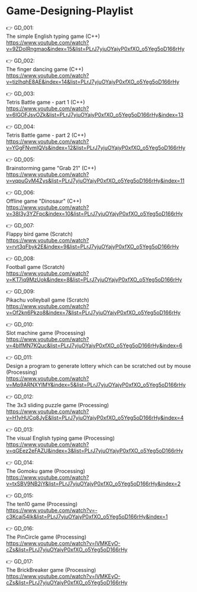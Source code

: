 # Game-Designing-Playlist

👉 GD_001: <br/>
The simple English typing game (C++) <br/>
https://www.youtube.com/watch?v=9ZDoIRngmao&index=15&list=PLrJ7yjuOYajyP0xfXO_o5Yeg5oD166rHy <br/>

👉 GD_002: <br/>
The finger dancing game (C++) <br/>
https://www.youtube.com/watch?v=tizlhqhE8AE&index=14&list=PLrJ7yjuOYajyP0xfXO_o5Yeg5oD166rHy <br/>

👉 GD_003: <br/>
Tetris Battle game - part 1 (C++) <br/>
https://www.youtube.com/watch?v=6lGOFJsvOZk&list=PLrJ7yjuOYajyP0xfXO_o5Yeg5oD166rHy&index=13 <br/>

👉 GD_004: <br/>
Tetris Battle game - part 2 (C++) <br/>
https://www.youtube.com/watch?v=YGgFNvmIQVs&index=12&list=PLrJ7yjuOYajyP0xfXO_o5Yeg5oD166rHy <br/>

👉 GD_005: <br/>
Brainstorming game "Grab 21" (C++) <br/>
https://www.youtube.com/watch?v=vqpuGvM4Zys&list=PLrJ7yjuOYajyP0xfXO_o5Yeg5oD166rHy&index=11 <br/>

👉 GD_006: <br/>
Offline game "Dinosaur" (C++) <br/>
https://www.youtube.com/watch?v=38I3y3YZFpc&index=10&list=PLrJ7yjuOYajyP0xfXO_o5Yeg5oD166rHy <br/>

👉 GD_007: <br/>
Flappy bird game (Scratch) <br/>
https://www.youtube.com/watch?v=rvt3qFbyk2E&index=9&list=PLrJ7yjuOYajyP0xfXO_o5Yeg5oD166rHy <br/>

👉 GD_008: <br/>
Football game (Scratch) <br/>
https://www.youtube.com/watch?v=KT7iq9MzUok&index=8&list=PLrJ7yjuOYajyP0xfXO_o5Yeg5oD166rHy <br/>

👉 GD_009: <br/>
Pikachu volleyball game (Scratch) <br/>
https://www.youtube.com/watch?v=Of2kn6Pkzo8&index=7&list=PLrJ7yjuOYajyP0xfXO_o5Yeg5oD166rHy <br/>
 
👉 GD_010: <br/>
Slot machine game (Processing) <br/>
https://www.youtube.com/watch?v=4bIfMN7KQuc&list=PLrJ7yjuOYajyP0xfXO_o5Yeg5oD166rHy&index=6 <br/>

👉 GD_011: <br/>
Design a program to generate lottery which can be scratched out by mouse (Processing) <br/>
https://www.youtube.com/watch?v=Mp9ARNXYIMY&index=5&list=PLrJ7yjuOYajyP0xfXO_o5Yeg5oD166rHy <br/>

👉 GD_012: <br/>
The 3x3 sliding puzzle game (Processing) <br/>
https://www.youtube.com/watch?v=H1yHUCq8JyE&list=PLrJ7yjuOYajyP0xfXO_o5Yeg5oD166rHy&index=4 <br/>

👉 GD_013: <br/>
The visual English typing game (Processing) <br/>
https://www.youtube.com/watch?v=qGEez2eFAZU&index=3&list=PLrJ7yjuOYajyP0xfXO_o5Yeg5oD166rHy <br/>

👉 GD_014: <br/>
The Gomoku game (Processing) <br/>
https://www.youtube.com/watch?v=txSBV9NB2jY&list=PLrJ7yjuOYajyP0xfXO_o5Yeg5oD166rHy&index=2 <br/>

👉 GD_015: <br/>
The ten10 game (Processing) <br/>
https://www.youtube.com/watch?v=-c3Kcaj54Ik&list=PLrJ7yjuOYajyP0xfXO_o5Yeg5oD166rHy&index=1 <br/>

👉 GD_016: <br/>
The PinCircle game (Processing) <br/>
https://www.youtube.com/watch?v=lVMKEyO-cZs&list=PLrJ7yjuOYajyP0xfXO_o5Yeg5oD166rHy <br/>

👉 GD_017: <br/>
The BrickBreaker game (Processing) <br/>
https://www.youtube.com/watch?v=lVMKEyO-cZs&list=PLrJ7yjuOYajyP0xfXO_o5Yeg5oD166rHy <br/>
